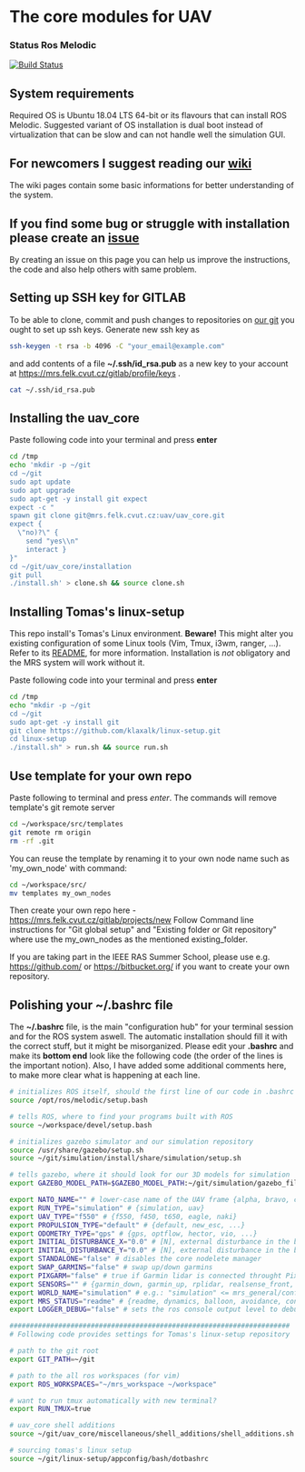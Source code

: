 # The core modules for UAV

### Status Ros Melodic
[![Build Status](https://travis-ci.com/ctu-mrs/uav_core.svg?branch=master)](https://travis-ci.com/ctu-mrs/uav_core)

## System requirements
Required OS is Ubuntu 18.04 LTS 64-bit or its flavours that can install ROS Melodic. Suggested variant of OS installation is dual boot instead of virtualization that can be slow and can not handle well the simulation GUI.

## For newcomers I suggest reading our [wiki](https://mrs.felk.cvut.cz/gitlab/uav/uav_core/wikis/home)
The wiki pages contain some basic informations for better understanding of the system.

## If you find some bug or struggle with installation please create an [issue](https://mrs.felk.cvut.cz/gitlab/uav/uav_core/issues)
By creating an issue on this page you can help us improve the instructions, the code and also help others with same problem.

## Setting up SSH key for GITLAB

To be able to clone, commit and push changes to repositories on [our git](https://mrs.felk.cvut.cz/gitlab) you ought to set up ssh keys. Generate new ssh key as
```bash
ssh-keygen -t rsa -b 4096 -C "your_email@example.com"
```

and add contents of a file **~/.ssh/id_rsa.pub** as a new key to your account at https://mrs.felk.cvut.cz/gitlab/profile/keys .

```bash
cat ~/.ssh/id_rsa.pub
```

## Installing the uav_core

Paste following code into your terminal and press **enter**
```bash
cd /tmp
echo 'mkdir -p ~/git
cd ~/git
sudo apt update
sudo apt upgrade
sudo apt-get -y install git expect
expect -c "
spawn git clone git@mrs.felk.cvut.cz:uav/uav_core.git
expect {
  \"no)?\" {
    send "yes\\n"
    interact }
}"
cd ~/git/uav_core/installation
git pull
./install.sh' > clone.sh && source clone.sh
```

## Installing Tomas's linux-setup

This repo install's Tomas's Linux environment.
**Beware!** This might alter you existing configuration of some Linux tools (Vim, Tmux, i3wm, ranger, ...).
Refer to its [README](https://github.com/klaxalk/linux-setup/blob/master/README.md), for more information.
Installation is *not* obligatory and the MRS system will work without it.

Paste following code into your terminal and press **enter**
```bash
cd /tmp
echo "mkdir -p ~/git
cd ~/git
sudo apt-get -y install git
git clone https://github.com/klaxalk/linux-setup.git
cd linux-setup
./install.sh" > run.sh && source run.sh
```

## Use template for your own repo

Paste following to terminal and press *enter*.
The commands will remove template's git remote server
```bash
cd ~/workspace/src/templates
git remote rm origin
rm -rf .git
```
You can reuse the template by renaming it to your own node name such as 'my_own_node' with command:
```bash
cd ~/workspace/src/
mv templates my_own_nodes
```
Then create your own repo here - https://mrs.felk.cvut.cz/gitlab/projects/new
Follow Command line instructions for "Git global setup" and "Existing folder or Git repository" where use the my_own_nodes as the mentioned existing_folder.

If you are taking part in the IEEE RAS Summer School, please use e.g. https://github.com/ or https://bitbucket.org/ if you want to create your own repository.

## Polishing your ~/.bashrc file

The **~/.bashrc** file, is the main "configuration hub" for your terminal session and for the ROS system aswell.
The automatic installation should fill it with the correct stuff, but it might be misorganized.
Please edit your **.bashrc** and make its **bottom end** look like the following code (the order of the lines is the important notion).
Also, I have added some additional comments here, to make more clear what is happening at each line.

```bash
# initializes ROS itself, should the first line of our code in .bashrc
source /opt/ros/melodic/setup.bash

# tells ROS, where to find your programs built with ROS
source ~/workspace/devel/setup.bash

# initializes gazebo simulator and our simulation repository
source /usr/share/gazebo/setup.sh
source ~/git/simulation/install/share/simulation/setup.sh

# tells gazebo, where it should look for our 3D models for simulation
export GAZEBO_MODEL_PATH=$GAZEBO_MODEL_PATH:~/git/simulation/gazebo_files/models

export NATO_NAME="" # lower-case name of the UAV frame {alpha, bravo, charlie, ...}
export RUN_TYPE="simulation" # {simulation, uav}
export UAV_TYPE="f550" # {f550, f450, t650, eagle, naki}
export PROPULSION_TYPE="default" # {default, new_esc, ...}
export ODOMETRY_TYPE="gps" # {gps, optflow, hector, vio, ...}
export INITIAL_DISTURBANCE_X="0.0" # [N], external disturbance in the body frame
export INITIAL_DISTURBANCE_Y="0.0" # [N], external disturbance in the body frame
export STANDALONE="false" # disables the core nodelete manager
export SWAP_GARMINS="false" # swap up/down garmins
export PIXGARM="false" # true if Garmin lidar is connected throught Pixhawk
export SENSORS="" # {garmin_down, garmin_up, rplidar, realsense_front, teraranger, bluefox_optflow, realsense_brick, bluefox_brick}
export WORLD_NAME="simulation" # e.g.: "simulation" <= mrs_general/config/world_simulation.yaml
export MRS_STATUS="readme" # {readme, dynamics, balloon, avoidance, control_error, gripper}
export LOGGER_DEBUG="false" # sets the ros console output level to debug

#####################################################################
# Following code provides settings for Tomas's linux-setup repository

# path to the git root
export GIT_PATH=~/git

# path to the all ros workspaces (for vim)
export ROS_WORKSPACES="~/mrs_workspace ~/workspace"

# want to run tmux automatically with new terminal?
export RUN_TMUX=true

# uav_core shell additions
source ~/git/uav_core/miscellaneous/shell_additions/shell_additions.sh

# sourcing tomas's linux setup
source ~/git/linux-setup/appconfig/bash/dotbashrc
```
